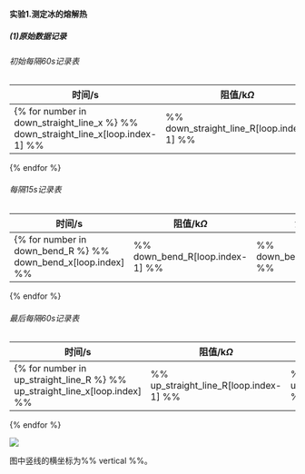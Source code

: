 #### 实验1.测定冰的熔解热

##### (1)原始数据记录
###### 初始每隔60s记录表

|时间/s | 阻值/k$\Omega$ | 温度/$^{\circ}C$|
| ---- | ---- | ---- |
|{% for number in down_straight_line_x %} %% down_straight_line_x[loop.index-1] %% | %% down_straight_line_R[loop.index-1] %% | %% down_straight_line_y[loop.index-1] %%|  
{% endfor %}

###### 每隔15s记录表

|时间/s | 阻值/k$\Omega$ | 温度/$^{\circ}C$|
| ---- | ---- | ---- |
|{% for number in down_bend_R %} %% down_bend_x[loop.index] %% | %% down_bend_R[loop.index-1] %% | %% down_bend_y[loop.index] %%|  
{% endfor %}

###### 最后每隔60s记录表

|时间/s | 阻值/k$\Omega$ | 温度/$^{\circ}C$|
| ---- | ---- | ---- |
|{% for number in up_straight_line_R %} %% up_straight_line_x[loop.index] %% | %% up_straight_line_R[loop.index-1] %% | %% up_straight_line_y[loop.index] %%|  
{% endfor %}

![](%%figurename%%.png)

图中竖线的横坐标为%% vertical %%。
